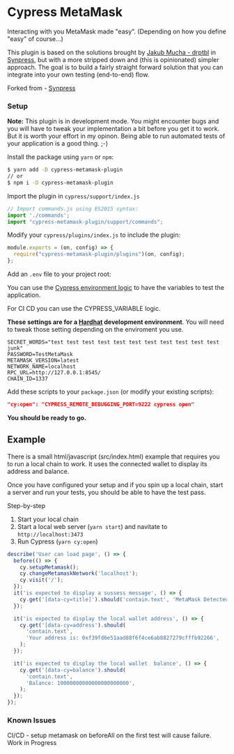 # Cypress MetaMask

Interacting with you MetaMask made "easy". (Depending on how you define "easy" of course...)

This plugin is based on the solutions brought by [Jakub Mucha - drptbl](https://github.com/drptbl) in [Synpress](https://github.com/Synthetixio/synpress), but with a more stripped down and (this is opinionated) simpler approach. The goal is to build a fairly straight forward solution that you can integrate into your own testing (end-to-end) flow.

Forked from - [Synpress](https://github.com/Synthetixio/synpress)

### Setup

**Note:** This plugin is in development mode. You might encounter bugs and you will have to tweak your implementation a bit before you get it to work. But it is worth your effort in my opinon. Being able to run automated tests of your application is a good thing. ;-)

Install the package using `yarn` or `npm`:

```bash
$ yarn add -D cypress-metamask-plugin
// or
$ npm i -D cypress-metamask-plugin
```

Import the plugin in `cypress/support/index.js`

```js
// Import commands.js using ES2015 syntax:
import './commands';
import "cypress-metamask-plugin/support/commands";
```

Modify your `cypress/plugins/index.js` to include the plugin:

```js
module.exports = (on, config) => {
  require("cypress-metamask-plugin/plugins")(on, config);
};
```

Add an `.env` file to your project root:

You can use the [Cypress environment logic](https://docs.cypress.io/guides/guides/environment-variables#Option-2-cypress-env-json) to have the variables to test the application.

For CI CD you can use the CYPRESS_VARIABLE logic.

**These settings are for a [Hardhat](https://hardhat.org/) development environment**. You will need to tweak those setting depending on the enviroment you use.

```
SECRET_WORDS="test test test test test test test test test test test junk"
PASSWORD=TestMetaMask
METAMASK_VERSION=latest
NETWORK_NAME=localhost
RPC_URL=http://127.0.0.1:8545/
CHAIN_ID=1337
```

Add these scripts to your `package.json` (or modify your existing scripts):

```json
"cy:open": "CYPRESS_REMOTE_DEBUGGING_PORT=9222 cypress open"
```

**You should be ready to go.**

## Example

There is a small html/javascript (src/index.html) example that requires you to run a local chain to work. It uses the connected wallet to display its address and balance.

Once you have configured your setup and if you spin up a local chain, start a server and run your tests, you should be able to have the test pass.

Step-by-step

1. Start your local chain
2. Start a local web server (`yarn start`) and navitate to `http://localhost:3473`
3. Run Cypress (`yarn cy:open`)

```js
describe('User can load page', () => {
  before(() => {
    cy.setupMetamask();
    cy.changeMetamaskNetwork('localhost');
    cy.visit('/');
  });
  it('is expected to display a sussess message', () => {
    cy.get('[data-cy=title]').should('contain.text', 'MetaMask Detected');
  });

  it('is expected to display the local wallet address', () => {
    cy.get('[data-cy=address').should(
      'contain.text',
      'Your address is: 0xf39fd6e51aad88f6f4ce6ab8827279cfffb92266',
    );
  });

  it('is expected to display the local wallet  balance', () => {
    cy.get('[data-cy=balance').should(
      'contain.text',
      'Balance: 10000000000000000000000',
    );
  });
});
```

### Known Issues

CI/CD - setup metamask on beforeAll on the first test will cause failure.
Work in Progress
